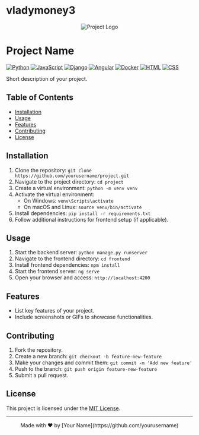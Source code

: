 # vladymoney3
<div align="center">
  <img src="project_logo.png" alt="Project Logo">
</div>

# Project Name

[![Python](https://img.shields.io/badge/Python-3.8%2B-blue.svg)](https://www.python.org/)
[![JavaScript](https://img.shields.io/badge/JavaScript-ES6-yellow.svg)](https://www.javascript.com/)
[![Django](https://img.shields.io/badge/Django-3.2-blueviolet.svg)](https://www.djangoproject.com/)
[![Angular](https://img.shields.io/badge/Angular-12-red.svg)](https://angular.io/)
[![Docker](https://img.shields.io/badge/Docker-20.10-blue.svg)](https://www.docker.com/)
[![HTML](https://img.shields.io/badge/HTML-5-orange.svg)](https://developer.mozilla.org/en-US/docs/Web/HTML)
[![CSS](https://img.shields.io/badge/CSS-3-blue.svg)](https://developer.mozilla.org/en-US/docs/Web/CSS)

Short description of your project.

## Table of Contents

- [Installation](#installation)
- [Usage](#usage)
- [Features](#features)
- [Contributing](#contributing)
- [License](#license)

## Installation

1. Clone the repository: `git clone https://github.com/yourusername/project.git`
2. Navigate to the project directory: `cd project`
3. Create a virtual environment: `python -m venv venv`
4. Activate the virtual environment:
   - On Windows: `venv\Scripts\activate`
   - On macOS and Linux: `source venv/bin/activate`
5. Install dependencies: `pip install -r requirements.txt`
6. Follow additional instructions for frontend setup (if applicable).

## Usage

1. Start the backend server: `python manage.py runserver`
2. Navigate to the frontend directory: `cd frontend`
3. Install frontend dependencies: `npm install`
4. Start the frontend server: `ng serve`
5. Open your browser and access: `http://localhost:4200`

## Features

- List key features of your project.
- Include screenshots or GIFs to showcase functionalities.

## Contributing

1. Fork the repository.
2. Create a new branch: `git checkout -b feature-new-feature`
3. Make your changes and commit them: `git commit -m 'Add new feature'`
4. Push to the branch: `git push origin feature-new-feature`
5. Submit a pull request.

## License

This project is licensed under the [MIT License](LICENSE).

---

<div align="center">
  Made with ❤️ by [Your Name](https://github.com/yourusername)
</div>
